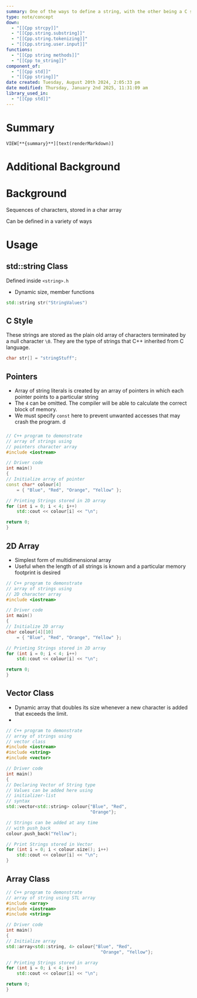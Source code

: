 ```yaml
---
summary: One of the ways to define a string, with the other being a C string. This style has dynamic memory, member functions which are better than C strings.
type: note/concept
down:
  - "[[Cpp strcpy]]"
  - "[[Cpp.string.substring]]"
  - "[[Cpp.string.tokenizing]]"
  - "[[Cpp.string.user.input]]"
functions:
  - "[[Cpp string methods]]"
  - "[[Cpp to_string]]"
component_of:
  - "[[Cpp std]]"
  - "[[Cpp string]]"
date created: Tuesday, August 20th 2024, 2:05:33 pm
date modified: Thursday, January 2nd 2025, 11:31:09 am
library_used_in:
  - "[[Cpp std]]"
---
```

# Summary
`VIEW[**{summary}**][text(renderMarkdown)]`

# Additional Background

# Background
Sequences of characters, stored in a char array

Can be defined in a variety of ways

# Usage
## std::string Class
Defined inside `<string>.h`
- Dynamic size, member functions
```cpp
std::string str("StringValues")
```

## C Style
These strings are stored as the plain old array of characters terminated by a null character `\0`. They are the type of strings that C++ inherited from C language.
```cpp
char str[] = "stringStuff";
```

## Pointers
- Array of string literals is created by an array of pointers in which each pointer points to a particular string
- The `4` can be omitted. The compiler will be able to calculate the correct block of memory. 
- We must specify `const` here to prevent unwanted accesses that may crash the program. d

### 
```cpp
// C++ program to demonstrate 
// array of strings using
// pointers character array
#include <iostream>

// Driver code
int main()
{
// Initialize array of pointer
const char* colour[4]
	= { "Blue", "Red", "Orange", "Yellow" };

// Printing Strings stored in 2D array
for (int i = 0; i < 4; i++)
	std::cout << colour[i] << "\n";

return 0;
}

```

## 2D Array
- Simplest form of multidimensional array
- Useful when the length of all strings is known and a particular memory footprint is desired
```cpp
// C++ program to demonstrate 
// array of strings using
// 2D character array
#include <iostream>

// Driver code
int main()
{
// Initialize 2D array
char colour[4][10]
	= { "Blue", "Red", "Orange", "Yellow" };

// Printing Strings stored in 2D array
for (int i = 0; i < 4; i++)
	std::cout << colour[i] << "\n";

return 0;
}

```

## Vector Class
- Dynamic array that doubles its size whenever a new character is added that exceeds the limit.
- 
```cpp
// C++ program to demonstrate 
// array of strings using 
// vector class
#include <iostream>
#include <string>
#include <vector>

// Driver code
int main()
{
// Declaring Vector of String type
// Values can be added here using 
// initializer-list
// syntax
std::vector<std::string> colour{"Blue", "Red",
								"Orange"};

// Strings can be added at any time 
// with push_back
colour.push_back("Yellow");

// Print Strings stored in Vector
for (int i = 0; i < colour.size(); i++)
	std::cout << colour[i] << "\n";
}

```

## Array Class
```cpp
// C++ program to demonstrate 
// array of string using STL array
#include <array>
#include <iostream>
#include <string>

// Driver code
int main()
{
// Initialize array
std::array<std::string, 4> colour{"Blue", "Red",
									"Orange", "Yellow"};

// Printing Strings stored in array
for (int i = 0; i < 4; i++)
	std::cout << colour[i] << "\n";

return 0;
}
```
